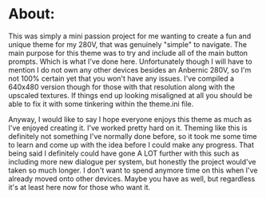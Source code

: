 # About:
This was simply a mini passion project for me wanting to create a fun and unique theme for my 280V, that was genuinely "simple" to navigate. The main purpose for this theme was to try and include all of the main button prompts. Which is what I've done here. Unfortunately though I will have to mention I do not own any other devices besides an Anbernic 280V, so I'm not 100% certain yet that you won't have any issues. I've compiled a 640x480 version though for those with that resolution along with the upscaled textures. If things end up looking misaligned at all you should be able to fix it with some tinkering within the theme.ini file. 

Anyway, I would like to say I hope everyone enjoys this theme as much as I've enjoyed creating it. I've worked pretty hard on it. Theming like this is definitely not something I've normally done before, so it took me some time to learn and come up with the idea before I could make any progress. That being said I definitely could have gone A LOT further with this such as including more new dialogue per system, but honestly the project would've taken so much longer. I don't want to spend anymore time on this when I've already moved onto other devices. Maybe you have as well, but regardless it's at least here now for those who want it.
